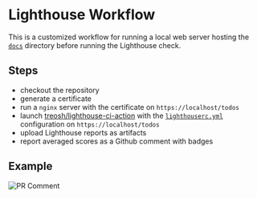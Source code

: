 # Lighthouse Workflow

This is a customized workflow for running a local web server hosting the [`docs`](../../docs) directory before running the Lighthouse check.

## Steps
- checkout the repository
- generate a certificate
- run a `nginx` server with the certificate on `https://localhost/todos`
- launch [treosh/lighthouse-ci-action](https://github.com/marketplace/actions/lighthouse-ci-action) with the [`lighthouserc.yml`](../lighthouse/lighthouserc.yml) configuration on `https://localhost/todos`
- upload Lighthouse reports as artifacts
- report averaged scores as a Github comment with badges

## Example

![PR Comment](https://user-images.githubusercontent.com/1573003/111026219-71839700-83e9-11eb-9507-4abec2b70d18.png)
